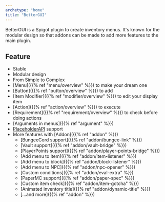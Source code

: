 ```yaml
---
archetype: "home"
title: "BetterGUI"
---
```


BetterGUI is a Spigot plugin to create inventory menus. It's known for the modular design so that addons can be made to add more features to the main plugin.

## Feature

* Stable
* Modular design
* From Simple to Complex
* [Menu]({{% ref "menu/overview" %}}) to make your dream one
* [Button]({{% ref "button/overview" %}}) to add
* [Item Modifier]({{% ref "modifier/overview" %}}) to edit your display item
* [Action]({{% ref "action/overview" %}}) to execute
* [Requirement]({{% ref "requirement/overview" %}}) to check before doing actions
* [Arguments in menus]({{% ref "argument" %}})
* [PlaceholderAPI](https://www.spigotmc.org/resources/placeholderapi.6245/) support
* More features with [Addon]({{% ref "addon" %}})
  * [BungeeCord support]({{% ref "addon/bungee-link" %}})
  * [Vault support]({{% ref "addon/vault-bridge" %}})
  * [PlayerPoints support]({{% ref "addon/player-points-bridge" %}})
  * [Add menu to item]({{% ref "addon/item-listener" %}})
  * [Add menu to block]({{% ref "addon/block-listener" %}})
  * [Add menu to NPC]({{% ref "addon/npc-opener" %}})
  * [Custom conditions]({{% ref "addon/eval-extra" %}})
  * [PaperMC support]({{% ref "addon/paper-spec" %}})
  * [Custom item check]({{% ref "addon/item-gotcha" %}})
  * [Animated inventory title]({{% ref "addon/dynamic-title" %}})
  * [...and more]({{% ref "addon" %}})
